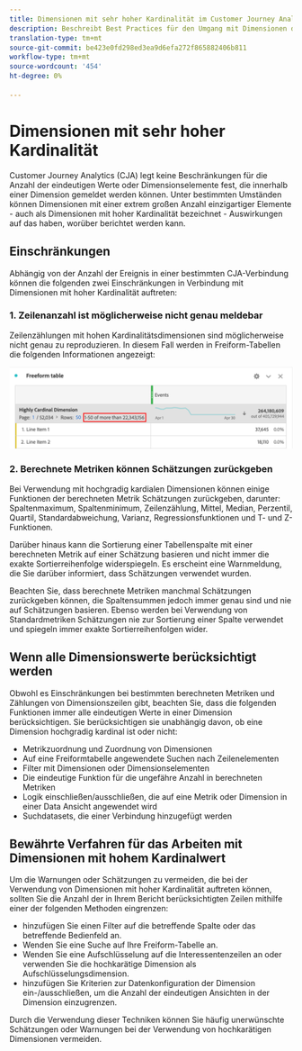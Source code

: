 ```yaml
---
title: Dimensionen mit sehr hoher Kardinalität im Customer Journey Analytics
description: Beschreibt Best Practices für den Umgang mit Dimensionen der hohen Kardinalität in Customer Journey Analytics
translation-type: tm+mt
source-git-commit: be423e0fd298ed3ea9d6efa272f865882406b811
workflow-type: tm+mt
source-wordcount: '454'
ht-degree: 0%

---
```



# Dimensionen mit sehr hoher Kardinalität

Customer Journey Analytics (CJA) legt keine Beschränkungen für die Anzahl der eindeutigen Werte oder Dimensionselemente fest, die innerhalb einer Dimension gemeldet werden können. Unter bestimmten Umständen können Dimensionen mit einer extrem großen Anzahl einzigartiger Elemente - auch als Dimensionen mit hoher Kardinalität bezeichnet - Auswirkungen auf das haben, worüber berichtet werden kann.

## Einschränkungen

Abhängig von der Anzahl der Ereignis in einer bestimmten CJA-Verbindung können die folgenden zwei Einschränkungen in Verbindung mit Dimensionen mit hoher Kardinalität auftreten:

### 1. Zeilenanzahl ist möglicherweise nicht genau meldebar

Zeilenzählungen mit hohen Kardinalitätsdimensionen sind möglicherweise nicht genau zu reproduzieren. In diesem Fall werden in Freiform-Tabellen die folgenden Informationen angezeigt:

![](assets/high-cardinality.png)

### 2. Berechnete Metriken können Schätzungen zurückgeben

Bei Verwendung mit hochgradig kardialen Dimensionen können einige Funktionen der berechneten Metrik Schätzungen zurückgeben, darunter: Spaltenmaximum, Spaltenminimum, Zeilenzählung, Mittel, Median, Perzentil, Quartil, Standardabweichung, Varianz, Regressionsfunktionen und T- und Z-Funktionen.

Darüber hinaus kann die Sortierung einer Tabellenspalte mit einer berechneten Metrik auf einer Schätzung basieren und nicht immer die exakte Sortierreihenfolge widerspiegeln. Es erscheint eine Warnmeldung, die Sie darüber informiert, dass Schätzungen verwendet wurden.

Beachten Sie, dass berechnete Metriken manchmal Schätzungen zurückgeben können, die Spaltensummen jedoch immer genau sind und nie auf Schätzungen basieren. Ebenso werden bei Verwendung von Standardmetriken Schätzungen nie zur Sortierung einer Spalte verwendet und spiegeln immer exakte Sortierreihenfolgen wider.

## Wenn alle Dimensionswerte berücksichtigt werden

Obwohl es Einschränkungen bei bestimmten berechneten Metriken und Zählungen von Dimensionszeilen gibt, beachten Sie, dass die folgenden Funktionen immer alle eindeutigen Werte in einer Dimension berücksichtigen. Sie berücksichtigen sie unabhängig davon, ob eine Dimension hochgradig kardinal ist oder nicht:

* Metrikzuordnung und Zuordnung von Dimensionen
* Auf eine Freiformtabelle angewendete Suchen nach Zeilenelementen
* Filter mit Dimensionen oder Dimensionselementen
* Die eindeutige Funktion für die ungefähre Anzahl in berechneten Metriken
* Logik einschließen/ausschließen, die auf eine Metrik oder Dimension in einer Data Ansicht angewendet wird
* Suchdatasets, die einer Verbindung hinzugefügt werden

## Bewährte Verfahren für das Arbeiten mit Dimensionen mit hohem Kardinalwert

Um die Warnungen oder Schätzungen zu vermeiden, die bei der Verwendung von Dimensionen mit hoher Kardinalität auftreten können, sollten Sie die Anzahl der in Ihrem Bericht berücksichtigten Zeilen mithilfe einer der folgenden Methoden eingrenzen:

* hinzufügen Sie einen Filter auf die betreffende Spalte oder das betreffende Bedienfeld an.
* Wenden Sie eine Suche auf Ihre Freiform-Tabelle an.
* Wenden Sie eine Aufschlüsselung auf die Interessentenzeilen an oder verwenden Sie die hochkarätige Dimension als Aufschlüsselungsdimension.
* hinzufügen Sie Kriterien zur Datenkonfiguration der Dimension ein-/ausschließen, um die Anzahl der eindeutigen Ansichten in der Dimension einzugrenzen.

Durch die Verwendung dieser Techniken können Sie häufig unerwünschte Schätzungen oder Warnungen bei der Verwendung von hochkarätigen Dimensionen vermeiden.
